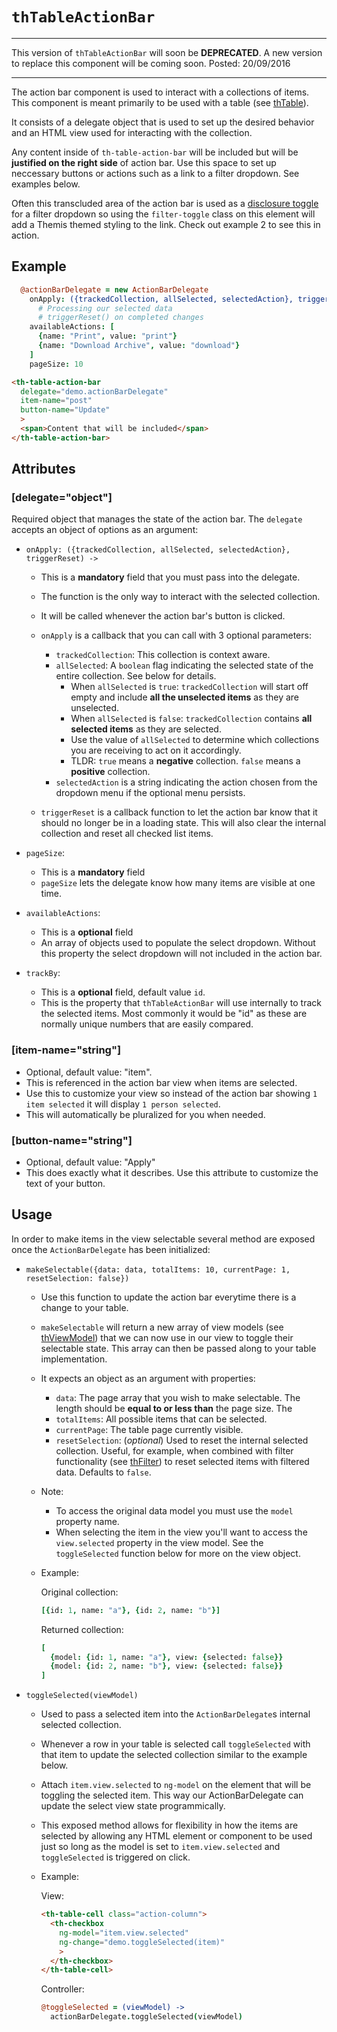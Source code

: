 # `thTableActionBar`
***
This version of `thTableActionBar` will soon be **DEPRECATED**. A new version to replace this component will be coming soon. Posted: 20/09/2016
***
The action bar component is used to interact with a collections of items.
This component is meant primarily to be used with a table (see [thTable](.\thTable)).

It consists of a delegate object that is used to set up the desired behavior
and an HTML view used for interacting with the collection.

Any content inside of `th-table-action-bar` will be included but will be **justified
on the right side** of action bar. Use this space to set up neccessary buttons or
actions such as a link to a filter dropdown. See examples below.

Often this transcluded area of the action bar is used as a [disclosure toggle](.\thDisclosure)
for a filter dropdown so using the `filter-toggle` class on this element will add
a Themis themed styling to the link. Check out example 2 to see this in action.

## Example
```coffeescript
  @actionBarDelegate = new ActionBarDelegate
    onApply: ({trackedCollection, allSelected, selectedAction}, triggerReset) ->
      # Processing our selected data
      # triggerReset() on completed changes
    availableActions: [
      {name: "Print", value: "print"}
      {name: "Download Archive", value: "download"}
    ]
    pageSize: 10
```

```html
<th-table-action-bar
  delegate="demo.actionBarDelegate"
  item-name="post"
  button-name="Update"
  >
  <span>Content that will be included</span>
</th-table-action-bar>
```

## Attributes

### [delegate="object"]

Required object that manages the state of the action bar.
The `delegate` accepts an object of options as an argument:
  * `onApply: ({trackedCollection, allSelected, selectedAction}, triggerReset) ->`

    * This is a **mandatory** field that you must pass into the delegate.
    * The function is the only way to interact with the selected collection.
    * It will be called whenever the action bar's button is clicked.
    * `onApply` is a callback that you can call with 3 optional parameters:
      * `trackedCollection`: This collection is context aware.
      * `allSelected`: A `boolean` flag indicating the selected state of the
      entire collection. See below for details.
        * When `allSelected` is `true`: `trackedCollection` will start off empty
        and include **all the unselected items** as they are unselected.
        * When `allSelected` is `false`: `trackedCollection` contains **all
        selected items** as they are selected.
        * Use the value of `allSelected` to determine which collections you are
        receiving to act on it accordingly.
        * TLDR: `true` means a **negative** collection. `false` means a **positive**
        collection.
      * `selectedAction` is a string indicating the action chosen from the
      dropdown menu if the optional menu persists.

    * `triggerReset` is a callback function to let the action bar know that it should
    no longer be in a loading state. This will also clear the internal collection
    and reset all checked list items.
  * `pageSize`:
    * This is a **mandatory** field
    * `pageSize` lets the delegate know how many items are visible at one time.
  * `availableActions`:
    * This is a **optional** field
    * An array of objects used to populate the select dropdown. Without this
    property the select dropdown will not included in the action bar.
  * `trackBy`:
    * This is a **optional** field, default value `id`.
    * This is the property that `thTableActionBar` will use internally to track
    the selected items. Most commonly it would be "id" as these are normally unique
    numbers that are easily compared.

### [item-name="string"]

* Optional, default value: "item".
* This is referenced in the action bar view when items are selected.
* Use this to customize your view so instead of the action bar showing
`1 item selected` it will display `1 person selected`.
* This will automatically be pluralized for you when needed.

### [button-name="string"]

* Optional, default value: "Apply"
* This does exactly what it describes. Use this attribute to customize the text
of your button.

## Usage

In order to make items in the view selectable several method are exposed once
the `ActionBarDelegate` has been initialized:
  * `makeSelectable({data: data, totalItems: 10, currentPage: 1, resetSelection: false})`
    * Use this function to update the action bar everytime there is a change to
    your table.
    * `makeSelectable` will return a new array of view models
    (see [thViewModel](.\thViewModel)) that we can now use in our view to toggle
    their selectable state. This array can then be passed along to your table
    implementation.
    * It expects an object as an argument with properties:
      * `data`: The page array that you wish to make selectable. The length
      should be **equal to or less than** the page size. The
      * `totalItems`: All possible items that can be selected.
      * `currentPage`: The table page currently visible.
      * `resetSelection`: (*optional*) Used to reset the internal selected collection.
      Useful, for example, when combined with filter functionality
      (see [thFilter](.\thFilter)) to reset selected items with filtered data.
      Defaults to `false`.
    * Note:
      * To access the original data model you must use the `model` property name.
      * When selecting the item in the view you'll want to access the `view.selected`
      property in the view model. See the `toggleSelected` function below for more
      on the view object.
    * Example:

      Original collection:
        ```coffeeScript
        [{id: 1, name: "a"}, {id: 2, name: "b"}]
        ```
      Returned collection:
        ```coffeeScript
        [
          {model: {id: 1, name: "a"}, view: {selected: false}}
          {model: {id: 2, name: "b"}, view: {selected: false}}
        ]
        ```

  * `toggleSelected(viewModel)`
    * Used to pass a selected item into the `ActionBarDelegate`s internal selected
    collection.
    * Whenever a row in your table is selected call `toggleSelected` with that
    item to update the selected collection similar to the example below.
    * Attach `item.view.selected` to `ng-model` on the element that will be toggling
    the selected item. This way our ActionBarDelegate can update the select view state
    programmically.
    * This exposed method allows for flexibility in how the items are selected by
    allowing any HTML element or component to be used just so long as the model is
    set to `item.view.selected` and `toggleSelected` is triggered on click.
    * Example:

      View:
      ```html
      <th-table-cell class="action-column">
        <th-checkbox
          ng-model="item.view.selected"
          ng-change="demo.toggleSelected(item)"
          >
        </th-checkbox>
      </th-table-cell>
      ```
      Controller:
      ```coffeescript
      @toggleSelected = (viewModel) ->
        actionBarDelegate.toggleSelected(viewModel)
      ```
